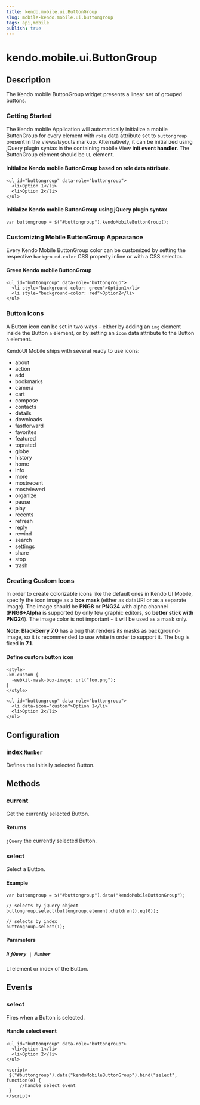 ```yaml
---
title: kendo.mobile.ui.ButtonGroup
slug: mobile-kendo.mobile.ui.buttongroup
tags: api,mobile
publish: true
---
```


# kendo.mobile.ui.ButtonGroup

## Description



The Kendo mobile ButtonGroup widget presents a linear set of grouped buttons.

### Getting Started

The Kendo mobile Application will automatically initialize a mobile ButtonGroup for every element with `role` data attribute set to `buttongroup`
present in the views/layouts markup. Alternatively, it can be initialized using jQuery plugin syntax in the containing mobile View **init event handler**. The ButtonGroup element should be `UL` element.

#### Initialize Kendo mobile ButtonGroup based on role data attribute.

    <ul id="buttongroup" data-role="buttongroup">
      <li>Option 1</li>
      <li>Option 2</li>
    </ul>

#### Initialize Kendo mobile ButtonGroup using jQuery plugin syntax

    var buttongroup = $("#buttongroup").kendoMobileButtonGroup();

### Customizing Mobile ButtonGroup Appearance


Every Kendo Mobile ButtonGroup color can be customized by setting the respective `background-color` CSS property inline or with a CSS selector.

#### Green Kendo mobile ButtonGroup

    <ul id="buttongroup" data-role="buttongroup">
      <li style="background-color: green">Option1</li>
      <li style="beckground-color: red">Option2</li>
    </ul>

### Button Icons

A Button icon can be set in two ways - either by adding an `img` element inside the Button `a` element,
or by setting an `icon` data attribute to the Button `a` element.

KendoUI Mobile ships with several ready to use icons:

*   <span class="km-icon km-about"></span>about
*   <span class="km-icon km-action"></span>action
*   <span class="km-icon km-add"></span>add
*   <span class="km-icon km-bookmarks"></span>bookmarks
*   <span class="km-icon km-camera"></span>camera
*   <span class="km-icon km-cart"></span>cart
*   <span class="km-icon km-compose"></span>compose
*   <span class="km-icon km-contacts"></span>contacts
*   <span class="km-icon km-details"></span>details
*   <span class="km-icon km-downloads"></span>downloads
*   <span class="km-icon km-fastforward"></span>fastforward
*   <span class="km-icon km-favorites"></span>favorites
*   <span class="km-icon km-featured"></span>featured
*   <span class="km-icon km-toprated"></span>toprated
*   <span class="km-icon km-globe"></span>globe
*   <span class="km-icon km-history"></span>history
*   <span class="km-icon km-home"></span>home
*   <span class="km-icon km-info"></span>info
*   <span class="km-icon km-more"></span>more
*   <span class="km-icon km-mostrecent"></span>mostrecent
*   <span class="km-icon km-mostviewed"></span>mostviewed
*   <span class="km-icon km-organize"></span>organize
*   <span class="km-icon km-pause"></span>pause
*   <span class="km-icon km-play"></span>play
*   <span class="km-icon km-recents"></span>recents
*   <span class="km-icon km-refresh"></span>refresh
*   <span class="km-icon km-reply"></span>reply
*   <span class="km-icon km-rewind"></span>rewind
*   <span class="km-icon km-search"></span>search
*   <span class="km-icon km-settings"></span>settings
*   <span class="km-icon km-share"></span>share
*   <span class="km-icon km-stop"></span>stop
*   <span class="km-icon km-trash"></span>trash



### Creating Custom Icons

In order to create colorizable icons like the default ones in Kendo UI Mobile, specify the icon image as a **box mask**
(either as dataURI or as a separate image). The image should be **PNG8** or **PNG24** with alpha channel (**PNG8+Alpha** is supported by
only few graphic editors, so **better stick with PNG24**). The image color is not important - it will be used as a mask only.

**Note**: **BlackBerry 7.0** has a bug that renders its masks as background-image, so it is recommended to use white in order to support it. The bug is fixed in **7.1**.

#### Define custom button icon

    <style>
    .km-custom {
      -webkit-mask-box-image: url("foo.png");
    }
    </style>
    
    <ul id="buttongroup" data-role="buttongroup">
      <li data-icon="custom">Option 1</li>
      <li>Option 2</li>
    </ul>

## Configuration

### index `Number`

Defines the initially selected Button.

## Methods

### current

Get the currently selected Button.

#### Returns

`jQuery` the currently selected Button.

### select

Select a Button.

#### Example

    var buttongroup = $("#buttongroup").data("kendoMobileButtonGroup");
    
    // selects by jQuery object
    buttongroup.select(buttongroup.element.children().eq(0));
    
    // selects by index
    buttongroup.select(1);

#### Parameters

##### li `jQuery | Number`

LI element or index of the Button.

## Events

### select

Fires when a Button is selected.

#### Handle select event

    <ul id="buttongroup" data-role="buttongroup">
      <li>Option 1</li>
      <li>Option 2</li>
    </ul>
    
    <script>
     $("#buttongroup").data("kendoMobileButtonGroup").bind("select", function(e) {
         //handle select event
     }
    </script>